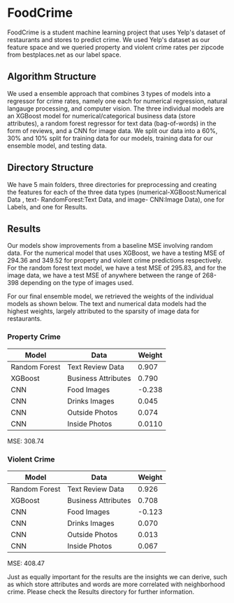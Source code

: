 # FoodCrime

FoodCrime is a student machine learning project that uses Yelp's dataset of restaurants and stores to predict crime. We used Yelp's dataset as our feature space and we queried property and violent crime rates per zipcode from bestplaces.net as our label space.

## Algorithm Structure

We used a ensemble approach that combines 3 types of models into a regressor for crime rates, namely one each for numerical regression, natural langauge processing, and computer vision. The three individual models are an XGBoost model for numerical/categorical business data (store attributes), a random forest regressor for text data (bag-of-words) in the form of reviews, and a CNN for image data. We split our data into a 60%, 30% and 10% split for training data for our models, training data for our ensemble model, and testing data.

## Directory Structure
We have 5 main folders, three directories for preprocessing and creating the features for each of the three data types (numerical-XGBoost:Numerical Data , text- RandomForest:Text Data, and image- CNN:Image Data), one for Labels, and one for Results. 

## Results
Our models show improvements from a baseline MSE involving random data. For the numerical model that uses XGBoost, we have a testing MSE of 294.36 and 349.52 for property and violent crime predictions respectively. For the random forest text model, we have a test MSE of 295.83, and for the image data, we have a test MSE of anywhere between the range of 268-398 depending on the type of images used.

For our final ensemble model, we retrieved the weights of the individual models as shown below. The text and numerical data models had the highest weights, largely attributed to the sparsity of image data for restaurants.

### Property Crime

| Model  | Data | Weight |
| ------------- | ------------- | ------------- |
| Random Forest  | Text Review Data  | 0.907 |
| XGBoost  | Business Attributes  | 0.790 |
| CNN  | Food Images  | -0.238 |
| CNN  | Drinks Images  | 0.045 |
| CNN  | Outside Photos  | 0.074 |
| CNN  | Inside Photos  | 0.0110 |

MSE: 308.74

### Violent Crime

| Model  | Data | Weight |
| ------------- | ------------- | ------------- |
| Random Forest  | Text Review Data  | 0.926 |
| XGBoost  | Business Attributes  | 0.708 |
| CNN  | Food Images  | -0.123 |
| CNN  | Drinks Images  | 0.070 |
| CNN  | Outside Photos  | 0.013 |
| CNN  | Inside Photos  | 0.067 |

MSE: 408.47

Just as equally important for the results are the insights we can derive, such as which store attributes and words are more correlated with neighborhood crime. Please check the Results directory for further information. 